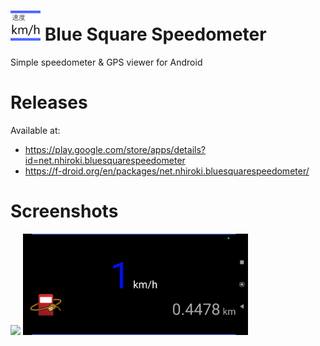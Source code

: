 # <img src="./fastlane/metadata/android/en-US/images/icon.png" width="48" height="48"> Blue Square Speedometer

Simple speedometer & GPS viewer for Android

# Releases
Available at:

- https://play.google.com/store/apps/details?id=net.nhiroki.bluesquarespeedometer
- https://f-droid.org/en/packages/net.nhiroki.bluesquarespeedometer/

# Screenshots
<img src="./fastlane/metadata/android/en-US/images/phoneScreenshots/1.png" width="240"> <img src="./fastlane/metadata/android/en-US/images/phoneScreenshots/2.png" width="360">

